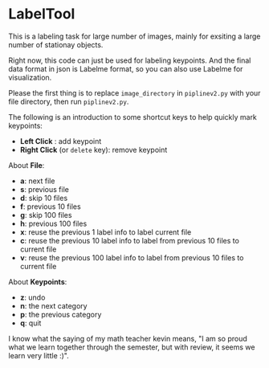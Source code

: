 # LabelTool

This is a labeling task for large number of images, mainly for exsiting a large number of stationay objects.

Right now, this code can just be used for labeling keypoints. And the final data format in json is Labelme format, so you can also use Labelme for visualization.

Please the first thing is to replace `image_directory` in `piplinev2.py` with your file directory, then run `piplinev2.py`.

The following is an introduction to some shortcut keys to help quickly mark keypoints:

- **Left  Click**                  : add keypoint
- **Right Click** (or `delete` key): remove keypoint

About **File**:
- **a**: next file
- **s**: previous file
- **d**: skip 10 files
- **f**: previous 10 files
- **g**: skip 100 files
- **h**: previous 100 files
- **x**: reuse the previous 1   label info to label                           current file
- **c**: reuse the previous 10  label info to label from previous 10 files to current file
- **v**: reuse the previous 100 label info to label from previous 10 files to current file

About **Keypoints**:
- **z**: undo
- **n**: the next     category
- **p**: the previous category
- **q**: quit

I know what the saying of my math teacher kevin means, "I am so proud what we learn together through the semester, but with review, it seems we learn very little :)".
